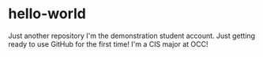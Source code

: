 # hello-world
Just another repository
I'm the demonstration student account. Just getting ready 
to use GitHub for the first time!
I'm a CIS major at OCC!
